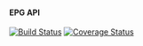 #### EPG API


[![Build Status](https://travis-ci.org/dcodesmith/epg-api.svg?branch=master)](https://travis-ci.org/dcodesmith/epg-api) [![Coverage Status](https://coveralls.io/repos/github/dcodesmith/epg-api/badge.svg?branch=master)](https://coveralls.io/github/dcodesmith/epg-api?branch=master)
